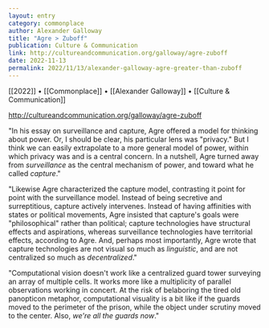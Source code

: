 ```yaml
---
layout: entry
category: commonplace
author: Alexander Galloway
title: "Agre > Zuboff"
publication: Culture & Communication
link: http://cultureandcommunication.org/galloway/agre-zuboff
date: 2022-11-13
permalink: 2022/11/13/alexander-galloway-agre-greater-than-zuboff
---
```


[[2022]] • [[Commonplace]] • [[Alexander Galloway]] • [[Culture & Communication]]

http://cultureandcommunication.org/galloway/agre-zuboff

"In his essay on surveillance and capture, Agre offered a model for thinking about power. Or, I should be clear, his particular lens was "privacy." But I think we can easily extrapolate to a more general model of power, within which privacy was and is a central concern. In a nutshell, Agre turned away from *surveillance* as the central mechanism of power, and toward what he called *capture*."

"Likewise Agre characterized the capture model, contrasting it point for point with the surveillance model. Instead of being secretive and surreptitious, capture actively intervenes. Instead of having affinities with states or political movements, Agre insisted that capture's goals were "philosophical" rather than political; capture technologies have structural effects and aspirations, whereas surveillance technologies have territorial effects, according to Agre. And, perhaps most importantly, Agre wrote that capture technologies are not visual so much as *linguistic*, and are not centralized so much as *decentralized*."

"Computational vision doesn't work like a centralized guard tower surveying an array of multiple cells. It works more like a multiplicity of parallel observations working in concert. At the risk of belaboring the tired old panopticon metaphor, computational visuality is a bit like if the guards moved to the perimeter of the prison, while the object under scrutiny moved to the center. Also, *we're all the guards now*."
